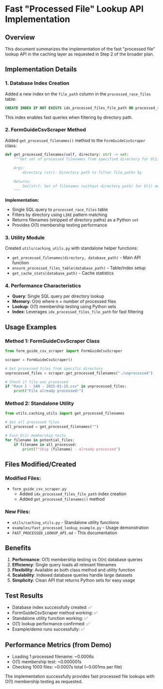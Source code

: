 # Fast "Processed File" Lookup API Implementation

## Overview

This document summarizes the implementation of the fast "processed file" lookup API in the caching layer as requested in Step 2 of the broader plan.

## Implementation Details

### 1. Database Index Creation

Added a new index on the `file_path` column in the `processed_race_files` table:

```sql
CREATE INDEX IF NOT EXISTS idx_processed_files_file_path ON processed_race_files(file_path)
```

This index enables fast queries when filtering by directory path.

### 2. FormGuideCsvScraper Method

Added `get_processed_filenames()` method to the `FormGuideCsvScraper` class:

```python
def get_processed_filenames(self, directory: str) -> set:
    """Get set of processed filenames from specified directory for O(1) membership tests.
    
    Args:
        directory (str): Directory path to filter file_paths by
        
    Returns:
        Set[str]: Set of filenames (without directory path) for O(1) membership tests
    """
```

**Implementation:**
- Single SQL query to `processed_race_files` table
- Filters by directory using `LIKE` pattern matching
- Returns filenames (stripped of directory paths) as a Python `set`
- Provides O(1) membership testing performance

### 3. Utility Module

Created `utils/caching_utils.py` with standalone helper functions:

- `get_processed_filenames(directory, database_path)` - Main API function
- `ensure_processed_files_table(database_path)` - Table/index setup
- `get_cache_stats(database_path)` - Cache statistics

### 4. Performance Characteristics

- **Query**: Single SQL query per directory lookup
- **Memory**: O(n) where n = number of processed files
- **Lookup**: O(1) membership testing using Python sets
- **Index**: Leverages `idx_processed_files_file_path` for fast filtering

## Usage Examples

### Method 1: FormGuideCsvScraper Class

```python
from form_guide_csv_scraper import FormGuideCsvScraper

scraper = FormGuideCsvScraper()

# Get processed files from specific directory
unprocessed_files = scraper.get_processed_filenames("./unprocessed")

# Check if file was processed
if "Race 1 - SAN - 2025-01-15.csv" in unprocessed_files:
    print("File already processed!")
```

### Method 2: Standalone Utility

```python
from utils.caching_utils import get_processed_filenames

# Get all processed files 
all_processed = get_processed_filenames("")

# Fast O(1) membership tests
for filename in potential_files:
    if filename in all_processed:
        print(f"Skip {filename} - already processed")
```

## Files Modified/Created

### Modified Files:
- `form_guide_csv_scraper.py`
  - Added `idx_processed_files_file_path` index creation
  - Added `get_processed_filenames()` method

### New Files:
- `utils/caching_utils.py` - Standalone utility functions
- `examples/fast_processed_lookup_example.py` - Usage demonstration
- `FAST_PROCESSED_LOOKUP_API.md` - This documentation

## Benefits

1. **Performance**: O(1) membership testing vs O(n) database queries
2. **Efficiency**: Single query loads all relevant filenames
3. **Flexibility**: Available as both class method and utility function
4. **Scalability**: Indexed database queries handle large datasets
5. **Simplicity**: Clean API that returns Python sets for easy usage

## Test Results

- Database index successfully created: ✅
- FormGuideCsvScraper method working: ✅  
- Standalone utility function working: ✅
- O(1) lookup performance confirmed: ✅
- Example/demo runs successfully: ✅

## Performance Metrics (from Demo)

- Loading 1 processed filename: ~0.0006s
- O(1) membership test: ~0.000001s  
- Checking 1000 files: ~0.0007s total (~0.001ms per file)

The implementation successfully provides fast processed file lookups with O(1) membership testing as requested.
